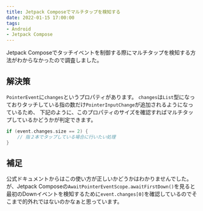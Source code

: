 ```yaml
---
title: Jetpack Composeでマルチタップを検知する
date: 2022-01-15 17:00:00
tags:
- Android
- Jetpack Compose
---
```


Jetpack Composeでタッチイベントを制御する際にマルチタップを検知する方法がわからなかったので調査しました。

## 解決策
`PointerEvent`に`changes`というプロパティがあります。
`changes`は`List`型になっておりタッチしている指の数だけ`PointerInputChange`が追加されるようになっているため、
下記のように、このプロパティのサイズを確認すればマルチタップしているかどうかが判定できます。
```kotlin
if (event.changes.size == 2) {
    // 指２本でタップしている場合に行いたい処理
}
```

## 補足
公式ドキュメントからはこの使い方が正しいかどうかはわかりませんでした。
が、Jetpack Composeの`AwaitPointerEventScope.awaitFirstDown()`を見ると最初のDownイベントを検知するために`event.changes[0]`を確認しているのでそこまで的外れではないのかなぁと思っています。

